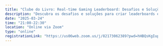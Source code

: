 ```yaml
---
title: "Clube do Livro: Real-time Gaming Leaderboard: Desafios e Soluções"
description: "Descubra os desafios e soluções para criar leaderboards em real-time que medem desempenho e engajamento nos jogos."
date: "2025-03-24"
time: "21:00-22:30"
location: "Online via Zoom"
type: "online"
registrationLink: "https://us06web.zoom.us/j/82173062389?pwd=hHBQsKgIup7tqHe0OeFhyToEzXJcko.1"
---
```

